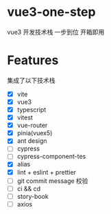 # vue3-one-step

vue3 开发技术栈 一步到位 开箱即用

# Features

集成了以下技术栈

- [x] vite
- [x] vue3
- [x] typescript
- [x] vitest
- [x] vue-router
- [x] pinia(vuex5)
- [x] ant design
- [ ] cypress
- [ ] cypress-component-tes
- [x] alias
- [x] lint + eslint + prettier
- [ ] git commit message 校验
- [ ] ci && cd
- [ ] story-book
- [ ] axios
